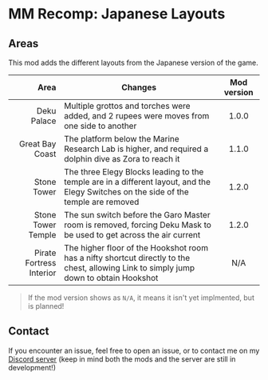 # MM Recomp: Japanese Layouts

## Areas

This mod adds the different layouts from the Japanese version of the game.

|                     Area | Changes                                                                                                                                | Mod version |
| -----------------------: | -------------------------------------------------------------------------------------------------------------------------------------- | :---------: |
|              Deku Palace | Multiple grottos and torches were added, and 2 rupees were moves from one side to another                                              |    1.0.0    |
|          Great Bay Coast | The platform below the Marine Research Lab is higher, and required a dolphin dive as Zora to reach it                                  |    1.1.0    |
|              Stone Tower | The three Elegy Blocks leading to the temple are in a different layout, and the Elegy Switches on the side of the temple are removed   |    1.2.0    |
|       Stone Tower Temple | The sun switch before the Garo Master room is removed, forcing Deku Mask to be used to get across the air current                      |    1.2.0    |
| Pirate Fortress Interior | The higher floor of the Hookshot room has a nifty shortcut directly to the chest, allowing Link to simply jump down to obtain Hookshot |     N/A     |

> If the mod version shows as `N/A`, it means it isn't yet implmented, but is planned!

## Contact

If you encounter an issue, feel free to open an issue, or to contact me on my [Discord server](https://discord.gg/DEZzYzk7Uw) (keep in mind both the mods and the server are still in development!)
